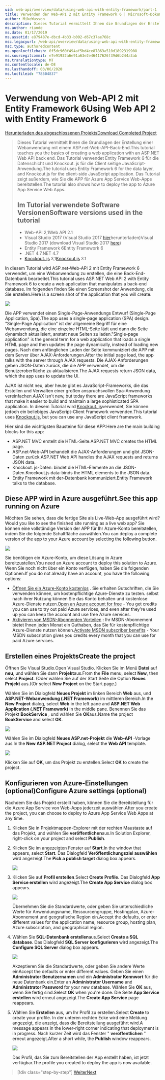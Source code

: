 ```yaml
---
uid: web-api/overview/data/using-web-api-with-entity-framework/part-1
title: Verwenden der Web-API 2 mit Entity Framework 6 | Microsoft-Dokumentation
author: MikeWasson
description: Dieses Tutorial vermittelt Ihnen die Grundlagen der Erstellung einer Webanwendung mit einem ASP.net-Web-API-Back-End. Das Tutorial verwendet Entity Framework 6 für die Daten...
ms.author: riande
ms.date: 01/17/2019
ms.assetid: e879487e-dbcd-4b33-b092-d67c37ae768c
msc.legacyurl: /web-api/overview/data/using-web-api-with-entity-framework/part-1
msc.type: authoredcontent
ms.openlocfilehash: 0f5dc960f494af5bd4ce87863a510d1892319908
ms.sourcegitcommit: e7e91932a6e91a63e2e46417626f39d6b244a3ab
ms.translationtype: MT
ms.contentlocale: de-DE
ms.lasthandoff: 03/06/2020
ms.locfileid: "78504837"
---
```

# <a name="using-web-api-2-with-entity-framework-6"></a><span data-ttu-id="e251f-104">Verwendung von Web-API 2 mit Entity Framework 6</span><span class="sxs-lookup"><span data-stu-id="e251f-104">Using Web API 2 with Entity Framework 6</span></span>

[<span data-ttu-id="e251f-105">Herunterladen des abgeschlossenen Projekts</span><span class="sxs-lookup"><span data-stu-id="e251f-105">Download Completed Project</span></span>](https://github.com/MikeWasson/BookService)

> <span data-ttu-id="e251f-106">Dieses Tutorial vermittelt Ihnen die Grundlagen der Erstellung einer Webanwendung mit einem ASP.net-Web-API-Back-End.</span><span class="sxs-lookup"><span data-stu-id="e251f-106">This tutorial teaches you the basics of creating a web application with an ASP.NET Web API back end.</span></span> <span data-ttu-id="e251f-107">Das Tutorial verwendet Entity Framework 6 für die Datenschicht und Knockout. js für die Client seitige JavaScript-Anwendung.</span><span class="sxs-lookup"><span data-stu-id="e251f-107">The tutorial uses Entity Framework 6 for the data layer, and Knockout.js for the client-side JavaScript application.</span></span> <span data-ttu-id="e251f-108">Das Tutorial zeigt außerdem, wie Sie die APP für Azure App Service Web-Apps bereitstellen.</span><span class="sxs-lookup"><span data-stu-id="e251f-108">The tutorial also shows how to deploy the app to Azure App Service Web Apps.</span></span>
>
> ## <a name="software-versions-used-in-the-tutorial"></a><span data-ttu-id="e251f-109">Im Tutorial verwendete Software Versionen</span><span class="sxs-lookup"><span data-stu-id="e251f-109">Software versions used in the tutorial</span></span>
>
> - <span data-ttu-id="e251f-110">Web-API 2,1</span><span class="sxs-lookup"><span data-stu-id="e251f-110">Web API 2.1</span></span>
> - <span data-ttu-id="e251f-111">Visual Studio 2017 (Visual Studio 2017 [hier](https://visualstudio.microsoft.com/downloads/?utm_medium=microsoft&utm_source=docs.microsoft.com&utm_campaign=button+cta&utm_content=download+vs2017)herunterladen)</span><span class="sxs-lookup"><span data-stu-id="e251f-111">Visual Studio 2017 (download Visual Studio 2017 [here](https://visualstudio.microsoft.com/downloads/?utm_medium=microsoft&utm_source=docs.microsoft.com&utm_campaign=button+cta&utm_content=download+vs2017))</span></span>
> - <span data-ttu-id="e251f-112">Entity Framework 6</span><span class="sxs-lookup"><span data-stu-id="e251f-112">Entity Framework 6</span></span>
> - <span data-ttu-id="e251f-113">.NET 4.7</span><span class="sxs-lookup"><span data-stu-id="e251f-113">.NET 4.7</span></span>
> - <span data-ttu-id="e251f-114">[Knockout. js](http://knockoutjs.com/) 3,1</span><span class="sxs-lookup"><span data-stu-id="e251f-114">[Knockout.js](http://knockoutjs.com/) 3.1</span></span>

<span data-ttu-id="e251f-115">In diesem Tutorial wird ASP.net-Web-API 2 mit Entity Framework 6 verwendet, um eine Webanwendung zu erstellen, die eine Back-End-Datenbank bearbeitet.</span><span class="sxs-lookup"><span data-stu-id="e251f-115">This tutorial uses ASP.NET Web API 2 with Entity Framework 6 to create a web application that manipulates a back-end database.</span></span> <span data-ttu-id="e251f-116">Im folgenden finden Sie einen Screenshot der Anwendung, die Sie erstellen.</span><span class="sxs-lookup"><span data-stu-id="e251f-116">Here is a screen shot of the application that you will create.</span></span>

[![](part-1/_static/image2.png)](part-1/_static/image1.png)

<span data-ttu-id="e251f-117">Die APP verwendet einen Single-Page-Anwendungs Entwurf (Single-Page Application, Spa).</span><span class="sxs-lookup"><span data-stu-id="e251f-117">The app uses a single-page application (SPA) design.</span></span> <span data-ttu-id="e251f-118">"Single-Page Application" ist der allgemeine Begriff für eine Webanwendung, die eine einzelne HTML-Seite lädt und dann die Seite dynamisch aktualisiert, anstatt neue Seiten zu laden.</span><span class="sxs-lookup"><span data-stu-id="e251f-118">"Single-page application" is the general term for a web application that loads a single HTML page and then updates the page dynamically, instead of loading new pages.</span></span> <span data-ttu-id="e251f-119">Nach dem anfänglichen Laden der Seite kommuniziert die APP mit dem Server über AJAX-Anforderungen.</span><span class="sxs-lookup"><span data-stu-id="e251f-119">After the initial page load, the app talks with the server through AJAX requests.</span></span> <span data-ttu-id="e251f-120">Die AJAX-Anforderungen geben JSON-Daten zurück, die die APP verwendet, um die Benutzeroberfläche zu aktualisieren.</span><span class="sxs-lookup"><span data-stu-id="e251f-120">The AJAX requests return JSON data, which the app uses to update the UI.</span></span>

<span data-ttu-id="e251f-121">AJAX ist nicht neu, aber heute gibt es JavaScript-Frameworks, die das Erstellen und Verwalten einer großen anspruchsvollen Spa-Anwendung vereinfachen.</span><span class="sxs-lookup"><span data-stu-id="e251f-121">AJAX isn't new, but today there are JavaScript frameworks that make it easier to build and maintain a large sophisticated SPA application.</span></span> <span data-ttu-id="e251f-122">In diesem Tutorial wird [Knockout. js](http://knockoutjs.com/)verwendet, Sie können jedoch ein beliebiges JavaScript-Client Framework verwenden.</span><span class="sxs-lookup"><span data-stu-id="e251f-122">This tutorial uses [Knockout.js](http://knockoutjs.com/), but you can use any JavaScript client framework.</span></span>

<span data-ttu-id="e251f-123">Hier sind die wichtigsten Bausteine für diese APP:</span><span class="sxs-lookup"><span data-stu-id="e251f-123">Here are the main building blocks for this app:</span></span>

- <span data-ttu-id="e251f-124">ASP.NET MVC erstellt die HTML-Seite.</span><span class="sxs-lookup"><span data-stu-id="e251f-124">ASP.NET MVC creates the HTML page.</span></span>
- <span data-ttu-id="e251f-125">ASP.net-Web-API behandelt die AJAX-Anforderungen und gibt JSON-Daten zurück.</span><span class="sxs-lookup"><span data-stu-id="e251f-125">ASP.NET Web API handles the AJAX requests and returns JSON data.</span></span>
- <span data-ttu-id="e251f-126">Knockout. js-Daten: bindet die HTML-Elemente an die JSON-Daten.</span><span class="sxs-lookup"><span data-stu-id="e251f-126">Knockout.js data-binds the HTML elements to the JSON data.</span></span>
- <span data-ttu-id="e251f-127">Entity Framework mit der-Datenbank kommuniziert.</span><span class="sxs-lookup"><span data-stu-id="e251f-127">Entity Framework talks to the database.</span></span>

## <a name="see-this-app-running-on-azure"></a><span data-ttu-id="e251f-128">Diese APP wird in Azure ausgeführt.</span><span class="sxs-lookup"><span data-stu-id="e251f-128">See this app running on Azure</span></span>

<span data-ttu-id="e251f-129">Möchten Sie sehen, dass die fertige Site als Live-Web-App ausgeführt wird?</span><span class="sxs-lookup"><span data-stu-id="e251f-129">Would you like to see the finished site running as a live web app?</span></span> <span data-ttu-id="e251f-130">Sie können eine vollständige Version der APP für Ihr Azure-Konto bereitstellen, indem Sie die folgende Schaltfläche auswählen.</span><span class="sxs-lookup"><span data-stu-id="e251f-130">You can deploy a complete version of the app to your Azure account by selecting the following button.</span></span>

[![](http://azuredeploy.net/deploybutton.png)](https://azuredeploy.net/?WT.mc_id=deploy_azure_aspnet&repository=https://github.com/tfitzmac/BookService)

<span data-ttu-id="e251f-131">Sie benötigen ein Azure-Konto, um diese Lösung in Azure bereitzustellen.</span><span class="sxs-lookup"><span data-stu-id="e251f-131">You need an Azure account to deploy this solution to Azure.</span></span> <span data-ttu-id="e251f-132">Wenn Sie noch nicht über ein Konto verfügen, haben Sie die folgenden Optionen:</span><span class="sxs-lookup"><span data-stu-id="e251f-132">If you do not already have an account, you have the following options:</span></span>

- <span data-ttu-id="e251f-133">[Öffnen Sie ein Azure-Konto kostenlos](https://azure.microsoft.com/pricing/free-trial/?WT.mc_id=A443DD604) . Sie erhalten Gutschriften, die Sie verwenden können, um kostenpflichtige Azure-Dienste zu testen. selbst nach ihrer Nutzung können Sie das Konto behalten und kostenlose Azure-Dienste nutzen.</span><span class="sxs-lookup"><span data-stu-id="e251f-133">[Open an Azure account for free](https://azure.microsoft.com/pricing/free-trial/?WT.mc_id=A443DD604) - You get credits you can use to try out paid Azure services, and even after they're used up you can keep the account and use free Azure services.</span></span>
- <span data-ttu-id="e251f-134">[Aktivieren von MSDN-Abonnenten Vorteilen](https://azure.microsoft.com/pricing/member-offers/msdn-benefits-details/?WT.mc_id=A443DD604) : Ihr MSDN-Abonnement bietet Ihnen jeden Monat ein Guthaben, das Sie für kostenpflichtige Azure-Dienste nutzen können.</span><span class="sxs-lookup"><span data-stu-id="e251f-134">[Activate MSDN subscriber benefits](https://azure.microsoft.com/pricing/member-offers/msdn-benefits-details/?WT.mc_id=A443DD604) - Your MSDN subscription gives you credits every month that you can use for paid Azure services.</span></span>

## <a name="create-the-project"></a><span data-ttu-id="e251f-135">Erstellen eines Projekts</span><span class="sxs-lookup"><span data-stu-id="e251f-135">Create the project</span></span>

<span data-ttu-id="e251f-136">Öffnen Sie Visual Studio.</span><span class="sxs-lookup"><span data-stu-id="e251f-136">Open Visual Studio.</span></span> <span data-ttu-id="e251f-137">Klicken Sie im Menü **Datei** auf **neu**, und wählen Sie dann **Projekt**aus.</span><span class="sxs-lookup"><span data-stu-id="e251f-137">From the **File** menu, select **New**, then select **Project**.</span></span> <span data-ttu-id="e251f-138">(Oder wählen Sie auf der Start Seite die Option **Neues Projekt** aus.)</span><span class="sxs-lookup"><span data-stu-id="e251f-138">(Or select **New Project** on the Start page.)</span></span>

<span data-ttu-id="e251f-139">Wählen Sie im Dialogfeld **Neues Projekt** im linken Bereich **Web** aus, und **ASP.NET-Webanwendung (.NET Framework)** im mittleren Bereich.</span><span class="sxs-lookup"><span data-stu-id="e251f-139">In the **New Project** dialog, select **Web** in the left pane and **ASP.NET Web Application (.NET Framework)** in the middle pane.</span></span> <span data-ttu-id="e251f-140">Benennen Sie das Projekt **BookService** , und wählen Sie **OK**aus.</span><span class="sxs-lookup"><span data-stu-id="e251f-140">Name the project **BookService** and select **OK**.</span></span>

[![](part-1/_static/image11.png)](part-1/_static/image11.png)

<span data-ttu-id="e251f-141">Wählen Sie im Dialogfeld **Neues ASP.net-Projekt** die **Web-API** -Vorlage aus.</span><span class="sxs-lookup"><span data-stu-id="e251f-141">In the **New ASP.NET Project** dialog, select the **Web API** template.</span></span>

[![](part-1/_static/image12.png)](part-1/_static/image12.png)

<span data-ttu-id="e251f-142">Klicken Sie auf **OK**, um das Projekt zu erstellen.</span><span class="sxs-lookup"><span data-stu-id="e251f-142">Select **OK** to create the project.</span></span>

## <a name="configure-azure-settings-optional"></a><span data-ttu-id="e251f-143">Konfigurieren von Azure-Einstellungen (optional)</span><span class="sxs-lookup"><span data-stu-id="e251f-143">Configure Azure settings (optional)</span></span>

<span data-ttu-id="e251f-144">Nachdem Sie das Projekt erstellt haben, können Sie die Bereitstellung für die Azure App Service von Web-Apps jederzeit auswählen.</span><span class="sxs-lookup"><span data-stu-id="e251f-144">After you create the project, you can choose to deploy to Azure App Service Web Apps at any time.</span></span> 

1. <span data-ttu-id="e251f-145">Klicken Sie in Projektmappen-Explorer mit der rechten Maustaste auf das Projekt, und wählen Sie **veröffentlichen**aus.</span><span class="sxs-lookup"><span data-stu-id="e251f-145">In Solution Explorer, right-click on your project and select **Publish**.</span></span>

2. <span data-ttu-id="e251f-146">Klicken Sie im angezeigten Fenster auf **Start**.</span><span class="sxs-lookup"><span data-stu-id="e251f-146">In the window that appears, select **Start**.</span></span> <span data-ttu-id="e251f-147">Das Dialogfeld **Veröffentlichungsziel auswählen** wird angezeigt.</span><span class="sxs-lookup"><span data-stu-id="e251f-147">The **Pick a publish target** dialog box appears.</span></span>

   [![](part-1/_static/image14.png)](part-1/_static/image14.png)

3. <span data-ttu-id="e251f-148">Klicken Sie auf **Profil erstellen**.</span><span class="sxs-lookup"><span data-stu-id="e251f-148">Select **Create Profile**.</span></span> <span data-ttu-id="e251f-149">Das Dialogfeld **App Service erstellen** wird angezeigt.</span><span class="sxs-lookup"><span data-stu-id="e251f-149">The **Create App Service** dialog box appears.</span></span>

   [![](part-1/_static/image15.png)](part-1/_static/image15.png)

   <span data-ttu-id="e251f-150">Übernehmen Sie die Standardwerte, oder geben Sie unterschiedliche Werte für Anwendungsname, Ressourcengruppe, Hostingplan, Azure-Abonnement und geografische Region ein.</span><span class="sxs-lookup"><span data-stu-id="e251f-150">Accept the defaults, or enter different values for the application name, resource group, hosting plan, Azure subscription, and geographical region.</span></span> 

4. <span data-ttu-id="e251f-151">Wählen Sie **SQL-Datenbank erstellen**aus.</span><span class="sxs-lookup"><span data-stu-id="e251f-151">Select **Create a SQL database**.</span></span> <span data-ttu-id="e251f-152">Das Dialogfeld **SQL Server konfigurieren** wird angezeigt.</span><span class="sxs-lookup"><span data-stu-id="e251f-152">The **Configure SQL Server** dialog box appears.</span></span> 

   [![](part-1/_static/image16.png)](part-1/_static/image16.png)

   <span data-ttu-id="e251f-153">Akzeptieren Sie die Standardwerte, oder geben Sie andere Werte ein</span><span class="sxs-lookup"><span data-stu-id="e251f-153">Accept the defaults or enter different values.</span></span> <span data-ttu-id="e251f-154">Geben Sie einen **Administrator Benutzernamen** und ein **Administrator Kennwort** für die neue Datenbank ein.</span><span class="sxs-lookup"><span data-stu-id="e251f-154">Enter an **Administrator Username** and **Administrator Password** for your new database.</span></span> <span data-ttu-id="e251f-155">Wählen Sie **OK** aus, wenn Sie fertig sind.</span><span class="sxs-lookup"><span data-stu-id="e251f-155">Select **OK** when you're done.</span></span> <span data-ttu-id="e251f-156">Die Seite **App Service erstellen** wird erneut angezeigt.</span><span class="sxs-lookup"><span data-stu-id="e251f-156">The **Create App Service** page reappears.</span></span>

5. <span data-ttu-id="e251f-157">Wählen Sie **Erstellen** aus, um Ihr Profil zu erstellen.</span><span class="sxs-lookup"><span data-stu-id="e251f-157">Select **Create** to create your profile.</span></span> <span data-ttu-id="e251f-158">In der unteren rechten Ecke wird eine Meldung angezeigt, die anzeigt, dass die Bereitstellung ausgeführt wird.</span><span class="sxs-lookup"><span data-stu-id="e251f-158">A message appears in the lower-right corner indicating that deployment is in progress.</span></span> <span data-ttu-id="e251f-159">Nach kurzer Zeit wird das Fenster " **veröffentlichen** " erneut angezeigt.</span><span class="sxs-lookup"><span data-stu-id="e251f-159">After a short while, the **Publish** window reappears.</span></span>

    [![](part-1/_static/image17.png)](part-1/_static/image17.png)
   
    <span data-ttu-id="e251f-160">Das Profil, das Sie zum Bereitstellen der App erstellt haben, ist jetzt verfügbar.</span><span class="sxs-lookup"><span data-stu-id="e251f-160">The profile you created to deploy the app is now available.</span></span> 

> [!div class="step-by-step"]
> [<span data-ttu-id="e251f-161">Weiter</span><span class="sxs-lookup"><span data-stu-id="e251f-161">Next</span></span>](part-2.md)
